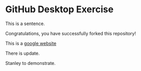 # GitHub Desktop Exercise

This is a sentence.

Congratulations, you have successfully forked this repository!

This is a [google website](https://www.google.com)

There is update.

Stanley to demonstrate.
